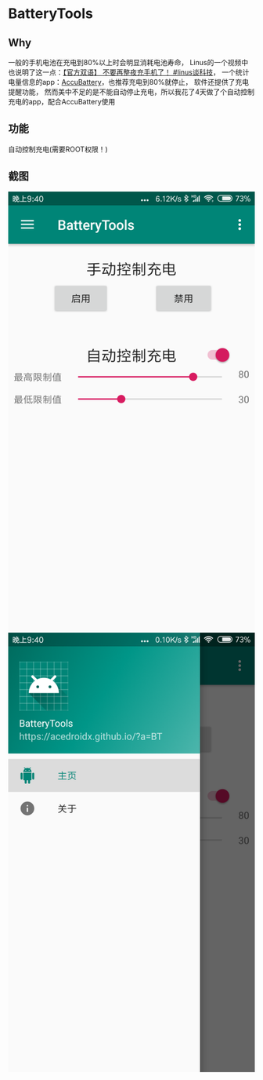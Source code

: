 # BatteryTools
## Why
一般的手机电池在充电到80%以上时会明显消耗电池寿命，
Linus的一个视频中也说明了这一点：[【官方双语】 不要再整夜充手机了！ #linus谈科技](https://www.bilibili.com/video/av23302868)，
一个统计电量信息的app：[AccuBattery](https://play.google.com/store/apps/details?id=com.digibites.accubattery)，也推荐充电到80%就停止，
软件还提供了充电提醒功能，
然而美中不足的是不能自动停止充电，所以我花了4天做了个自动控制充电的app，配合AccuBattery使用
## 功能
自动控制充电(需要ROOT权限！)
## 截图
![图1](https://github.com/AceDroidX/BatteryTools/raw/master/docs/pic/1.png)
![图2](https://github.com/AceDroidX/BatteryTools/raw/master/docs/pic/2.png)